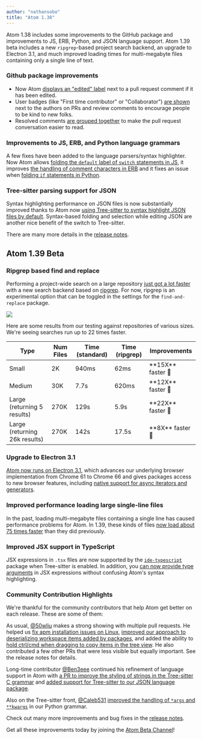 ```yaml
---
author: "nathansobo"
title: "Atom 1.38"
---
```


Atom 1.38 includes some improvements to the GitHub package and improvements to JS, ERB, Python, and JSON language support. Atom 1.39 beta includes a new `ripgrep`-based project search backend, an upgrade to Electron 3.1, and much improved loading times for multi-megabyte files containing only a single line of text.

<!--more-->

### Github package improvements

- Now Atom [displays an "edited" label](https://github.com/atom/github/pull/2057) next to a pull request comment if it has been edited.
- User badges (like "First time contributor" or "Collaborator") [are shown](https://github.com/atom/github/pull/2085) next to the authors on PRs and review comments to encourage people to be kind to new folks.
- Resolved comments [are grouped together](https://github.com/atom/github/pull/2117) to make the pull request conversation easier to read.

### Improvements to JS, ERB, and Python language grammars

A few fixes have been added to the language parsers/syntax highlighter. Now Atom allows [folding the `default` label of `switch` statements in JS](https://github.com/atom/language-javascript/pull/644), it improves [the handling of comment characters in ERB](https://github.com/atom/atom/pull/19279) and it fixes an issue when [folding `if` statements in Python](https://github.com/atom/language-python/pull/300).

### Tree-sitter parsing support for JSON

Syntax highlighting performance on JSON files is now substantially improved thanks to Atom now [using Tree-sitter to syntax highlight JSON files by default](https://github.com/atom/language-json/pull/68). Syntax-based folding and selection while editing JSON are another nice benefit of the switch to Tree-sitter.

<!-- end of stable changes -->

There are many more details in the [release notes](https://github.com/atom/atom/releases/tag/v1.38.0).

## Atom 1.39 Beta

### Ripgrep based find and replace

Performing a project-wide search on a large repository [just got a lot faster](https://github.com/atom/find-and-replace/pull/1086) with a new search backend based on [ripgrep](https://github.com/BurntSushi/ripgrep). For now, ripgrep is an experimental option that can be toggled in the settings for the `find-and-replace` package.

![](/assets/images/user-images.githubusercontent.com/408035/58342205-5d575a00-7e50-11e9-8f2a-307cd3cf2b93.png)

Here are some results from our testing against repositories of various sizes. We're seeing searches run up to 22 times faster.

<table>
  <thead>
    <tr>
      <th>Type</th>
      <th>Num Files</th>
      <th>Time (standard)</th>
      <th>Time (ripgrep)</th>
      <th>Improvements</th>
    </tr>
  </thead>
  <tbody>
    <tr>
      <td>Small</td>
      <td>2K</td>
      <td>940ms</td>
      <td>62ms</td>
      <td>**15X** faster 🎉</td>
    </tr>
    <tr>
      <td>Medium</td>
      <td>30K</td>
      <td>7.7s</td>
      <td>620ms</td>
      <td>**12X** faster 🎉</td>
    </tr>
    <tr>
      <td>Large (returning 5 results)</td>
      <td>270K</td>
      <td>129s</td>
      <td>5.9s</td>
      <td>**22X** faster 🎉</td>
    </tr>
    <tr>
      <td>Large (returning 26k results)</td>
      <td>270K</td>
      <td>142s</td>
      <td>17.5s</td>
      <td>**8X** faster 🎉</td>
    </tr>
  </tbody>
</table>

### Upgrade to Electron 3.1

[Atom now runs on Electron 3.1](https://github.com/atom/atom/pull/19419), which advances our underlying browser implementation from Chrome 61 to Chrome 66 and gives packages access to new browser features, including [native support for async iterators and generators](https://developers.google.com/web/updates/2017/12/nic63#iterators-generators).

### Improved performance loading large single-line files

In the past, loading multi-megabyte files containing a single line has caused performance problems for Atom. In 1.39, these kinds of files [now load about 75 times faster](https://github.com/atom/text-buffer/pull/312) than they did previously.

### Improved JSX support in TypeScript

JSX expressions in `.tsx` files are now supported by the [`ide-typescript`](https://github.com/atom/ide-typescript) package when Tree-sitter is enabled. In addition, you [can now provide type arguments](https://github.com/tree-sitter/tree-sitter-typescript/pull/68) in JSX expressions without confusing Atom's syntax highlighting.

### Community Contribution Highlights

We're thankful for the community contributors that help Atom get better on each release. These are some of them:

As usual, [@50wliu](https://github.com/50wliu) makes a strong showing with multiple pull requests. He helped us [fix apm installation issues on Linux](https://github.com/atom/atom/pull/19370), [improved our approach to deserializing workspace items added by packages](https://github.com/atom/atom/pull/16100), and added the ability to [hold ctrl/cmd when dragging to copy items in the tree view](https://github.com/atom/tree-view/pull/1257). He also contributed a few other PRs that were less visible but equally important. See the release notes for details.

Long-time contributor [@Ben3eee](https://github.com/Ben3eee) continued his refinement of language support in Atom with [a PR to improve the styling of strings in the Tree-sitter C grammar](https://github.com/atom/language-c/pull/328) and [added support for Tree-sitter to our JSON language package](https://github.com/atom/language-json/pull/68).

Also on the Tree-sitter front, [@Caleb531](https://github.com/Caleb531) [improved the handling of `*args` and `**kwargs`](https://github.com/atom/language-python/pull/303) in our Python grammar.

<!-- end of beta changes -->

Check out many more improvements and bug fixes in the [release notes](https://github.com/atom/atom/releases/tag/v1.39.0-beta0).

Get all these improvements today by joining the [Atom Beta Channel](/beta)!
